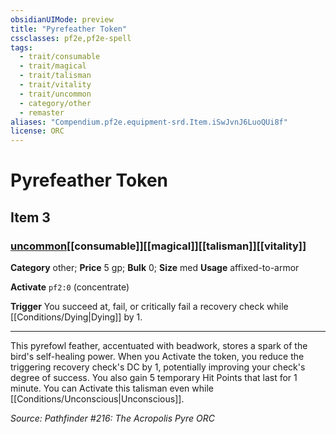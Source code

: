 ```yaml
---
obsidianUIMode: preview
title: "Pyrefeather Token"
cssclasses: pf2e,pf2e-spell
tags:
  - trait/consumable
  - trait/magical
  - trait/talisman
  - trait/vitality
  - trait/uncommon
  - category/other
  - remaster
aliases: "Compendium.pf2e.equipment-srd.Item.iSwJvnJ6LuoQUi8f"
license: ORC
---
```

# Pyrefeather Token
## Item 3
### [uncommon](uncommon "Uncommon Rarity Trait")[[consumable]][[magical]][[talisman]][[vitality]]

**Category** other; 
**Price** 5 gp; 
**Bulk** 0; **Size** med
**Usage** affixed-to-armor

**Activate** `pf2:0` (concentrate)

**Trigger** You succeed at, fail, or critically fail a recovery check while [[Conditions/Dying|Dying]] by 1.

* * *

This pyrefowl feather, accentuated with beadwork, stores a spark of the bird's self-healing power. When you Activate the token, you reduce the triggering recovery check's DC by 1, potentially improving your check's degree of success. You also gain 5 temporary Hit Points that last for 1 minute. You can Activate this talisman even while [[Conditions/Unconscious|Unconscious]].

*Source: Pathfinder #216: The Acropolis Pyre*
*ORC*